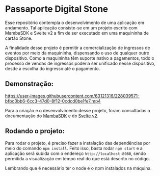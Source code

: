 # Passaporte Digital Stone

Esse repositório contempla o desenvolvimento de uma aplicação em andamento.
Tal aplicação consiste-se em um projeto escrito com MambaSDK e Svelte v2 a fim de ser executado em uma maquininha de cartão Stone.

A finalidade desse projeto é permitir a comercialização de ingressos de eventos por meio da maquininha, dispensando o uso de qualquer outro dispositivo. 
Como a maquininha têm suporte nativo a pagamentos, todo o processo de vendas de ingressos poderia ser unificado nesse dispositivo, desde a escolha do ingresso até o pagamento.

## Demonstração:
https://user-images.githubusercontent.com/63121316/228039571-bfbc3bb6-6cc3-47d0-8f12-0cdcd0be1fe7.mp4

Para a criação e o desenvolvimento desse projeto, foram consultadas a documentação do [MambaSDK](https://mambasdk-docs.stone.com.br/) e do [Svelte v2](https://v2.svelte.dev/).

## Rodando o projeto:

Para rodar o projeto, é preciso fazer a instalação das dependências por meio do comando `npm install`.
Feito isso, basta rodar `npm start` e a aplicação será subida com o endereço `http://localhost:8080`, sendo permitida a visualização em tempo real do que está descrito no código. 

Lembrando que é necessário ter o node e o npm instalados na máquina.
